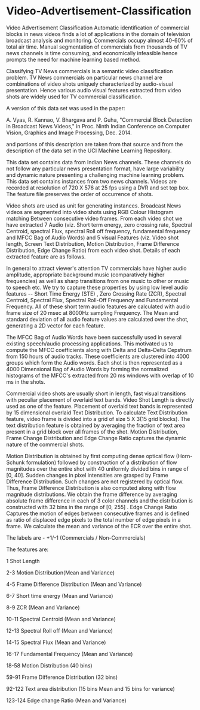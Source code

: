# Video-Advertisement-Classification
Video Advertisement Classification
Automatic identification of commercial blocks in news videos finds a lot of applications in the domain of television broadcast analysis and monitoring. Commercials occupy almost 40-60% of total air time. Manual segmentation of commercials from thousands of TV news channels is time consuming, and economically infeasible hence prompts the need for machine learning based method. 

Classifying TV News commercials is a semantic video classification problem. TV News commercials on particular news channel are combinations of video shots uniquely characterized by audio-visual presentation. Hence various audio visual features extracted from video shots are widely used for TV commercial classification. 

A version of this data set was used in the paper:

A. Vyas, R. Kannao, V. Bhargava and P. Guha, "Commercial Block Detection in Broadcast News Videos," in Proc. Ninth Indian Conference on Computer Vision, Graphics and Image Processing, Dec. 2014.

and portions of this description are taken from that source and from the description of the data set in the UCI Machine Learning Repository.

This data set contains data from Indian News channels.  These channels do not follow any particular news presentation format, have large variability and dynamic nature presenting a challenging machine learning problem. This data set contains instances from two news channels. Videos are recorded at resolution of 720 X 576 at 25 fps using a DVR and set top box. The feature file preserves the order of occurrence of shots.

Video shots are used as unit for generating instances. Broadcast News videos are segmented into video shots using RGB Colour Histogram matching Between consecutive video frames. From each video shot we have extracted 7 Audio (viz. Short term energy, zero crossing rate, Spectral Centroid, spectral Flux, spectral Roll off frequency, fundamental frequency and MFCC Bag of Audio Words) and 5 visual Features (viz. Video shot length, Screen Text Distribution, Motion Distribution, Frame Difference Distribution, Edge Change Ratio) from each video shot. Details of each extracted feature are as follows. 

In general to attract viewer's attention TV commercials have higher audio amplitude, appropriate background music (comparatively higher frequencies) as well as sharp transitions from one music to other or music to speech etc. We try to capture these properties by using low level audio features -- Short Time Energy (STE) , Zero Crossing Rate (ZCR), Spectral Centroid, Spectral Flux, Spectral Roll-Off Frequency and Fundamental Frequency. All of these short term audio features are calculated with audio frame size of 20 msec at 8000Hz sampling Frequency. The Mean and standard deviation of all audio feature values are calculated over the shot, generating a 2D vector for each feature. 

The MFCC Bag of Audio Words have been successfully used in several existing speech/audio processing applications. This motivated us to compute the MFCC coefficients along with Delta and Delta-Delta Cepstrum from 150 hours of audio tracks. These coefficients are clustered into 4000 groups which form the Audio words. Each shot is then represented as a 4000 Dimensional Bag of Audio Words by forming the normalized histograms of the MFCC's extracted from 20 ms windows with overlap of 10 ms in the shots. 

Commercial video shots are usually short in length, fast visual transitions with peculiar placement of overlaid text bands. Video Shot Length is directly used as one of the feature. Placement of overlaid text bands is represented by 15 dimensional overlaid Text Distribution. To calculate Text Distribution feature, video frame is divided into a grid of size 5 X 3(15 grid blocks). The text distribution feature is obtained by averaging the fraction of text area present in a grid block over all frames of the shot. Motion Distribution, Frame Change Distribution and Edge Change Ratio captures the dynamic nature of the commercial shots. 

Motion Distribution is obtained by first computing dense optical flow (Horn-Schunk formulation) followed by construction of a distribution of flow magnitudes over the entire shot with 40 uniformly divided bins in range of [0, 40]. Sudden changes in pixel intensities are grasped by Frame Difference Distribution. Such changes are not registered by optical flow. Thus, Frame Difference Distribution is also computed along with flow magnitude distributions. We obtain the frame difference by averaging absolute frame difference in each of 3 color channels and the distribution is constructed with 32 bins in the range of [0, 255] . Edge Change Ratio Captures the motion of edges between consecutive frames and is defined as ratio of displaced edge pixels to the total number of edge pixels in a frame. We calculate the mean and variance of the ECR over the entire shot. 

The labels are - +1/-1 (Commercials / Non-Commercials) 

The features are:

1 Shot Length

2-3 Motion Distribution(Mean and Variance)

4-5 Frame Difference Distribution (Mean and Variance)

6-7 Short time energy (Mean and Variance)

8-9 ZCR (Mean and Variance)

10-11 Spectral Centroid (Mean and Variance)

12-13 Spectral Roll off (Mean and Variance)

14-15 Spectral Flux (Mean and Variance)

16-17 Fundamental Frequency (Mean and Variance)

18-58 Motion Distribution (40 bins)

59-91 Frame Difference Distribution (32 bins)

92-122 Text area distribution (15 bins Mean and 15 bins for variance)

123-124 Edge change Ratio (Mean and Variance) 

